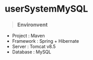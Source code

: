 # userSystemMySQL  
  
>### Environvent
- Project : Maven
- Framework : Spring + Hibernate
- Server : Tomcat v8.5
- Database : MySQL


